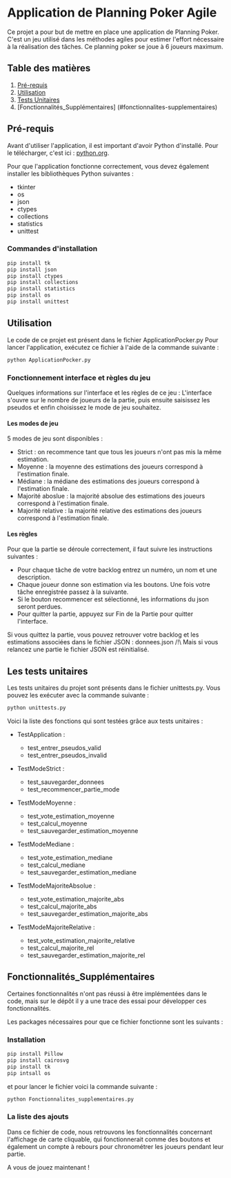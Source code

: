 # Application de Planning Poker Agile

Ce projet a pour but de mettre en place une application de Planning Poker. C'est un jeu utilisé dans les méthodes agiles pour estimer l'effort nécessaire à la réalisation des tâches. Ce planning poker se joue à 6 joueurs maximum.

## Table des matières

1. [Pré-requis](#pré-requis)
2. [Utilisation](#utilisation)
3. [Tests Unitaires](#tests-unitaires)
4. [Fonctionnalités_Supplémentaires] (#fonctionnalites-supplementaires)

## Pré-requis

Avant d'utiliser l'application, il est important d'avoir Python d'installé. Pour le télécharger, c'est ici : [python.org](https://www.python.org/downloads/).

Pour que l'application fonctionne correctement, vous devez également installer les bibliothèques Python suivantes :
- tkinter
- os
- json
- ctypes
- collections
- statistics
- unittest

### Commandes d'installation

```bash
pip install tk
pip install json
pip install ctypes
pip install collections
pip install statistics
pip install os
pip install unittest
```
## Utilisation

Le code de ce projet est présent dans le fichier ApplicationPocker.py
Pour lancer l'application, exécutez ce fichier à l'aide de la commande suivante :

```bash
python ApplicationPocker.py
```

### Fonctionnement interface et règles du jeu

Quelques informations sur l'interface et les règles de ce jeu : 
 L'interface s'ouvre sur le nombre de joueurs de la partie, puis ensuite saisissez les pseudos et enfin choisissez le mode de jeu souhaitez.

#### Les modes de jeu 

 5 modes de jeu sont disponibles : 
 - Strict : on recommence tant que tous les joueurs n'ont pas mis la même estimation.
 - Moyenne : la moyenne des estimations des joueurs correspond à l'estimation finale.
 - Médiane : la médiane des estimations des joueurs correspond à l'estimation finale.
 - Majorité aboslue : la majorité absolue des estimations des joueurs correspond à l'estimation finale.
 - Majorité relative : la majorité relative des estimations des joueurs correspond à l'estimation finale.

#### Les règles 

 Pour que la partie se déroule correctement, il faut suivre les instructions suivantes : 
 - Pour chaque tâche de votre backlog entrez un numéro, un nom et une description.  
 - Chaque joueur donne son estimation via les boutons. Une fois votre tâche enregistrée passez à la suivante. 
 - Si le bouton recommencer est sélectionné, les informations du json seront perdues.
 - Pour quitter la partie, appuyez sur Fin de la Partie pour quitter l'interface.

Si vous quittez la partie, vous pouvez retrouver votre backlog et les estimations associées dans le fichier JSON : donnees.json
/!\ Mais si vous relancez une partie le fichier JSON est réinitialisé. 

## Les tests unitaires

Les tests unitaires du projet sont présents dans le fichier unittests.py. Vous pouvez les exécuter avec la commande suivante : 

```bash
python unittests.py
```

Voici la liste des fonctions qui sont testées grâce aux tests unitaires : 
- TestApplication :
    - test_entrer_pseudos_valid
    - test_entrer_pseudos_invalid
    
- TestModeStrict : 
    - test_sauvegarder_donnees
    - test_recommencer_partie_mode

- TestModeMoyenne :
    - test_vote_estimation_moyenne
    - test_calcul_moyenne
    - test_sauvegarder_estimation_moyenne

- TestModeMediane :
    - test_vote_estimation_mediane 
    - test_calcul_mediane
    - test_sauvegarder_estimation_mediane

- TestModeMajoriteAbsolue :
    - test_vote_estimation_majorite_abs
    - test_calcul_majorite_abs 
    - test_sauvegarder_estimation_majorite_abs

- TestModeMajoriteRelative :
    - test_vote_estimation_majorite_relative
    - test_calcul_majorite_rel
    - test_sauvegarder_estimation_majorite_rel

## Fonctionnalités_Supplémentaires
Certaines fonctionnalités n'ont pas réussi à être implémentées dans le code, mais sur le dépôt il y a une trace des essai pour développer ces fonctionnalités.

Les packages nécessaires pour que ce fichier fonctionne sont les suivants :

### Installation
```bash
pip install Pillow 
pip install cairosvg
pip install tk
pip intsall os
```
et pour lancer le fichier voici la commande suivante : 

```bash
python Fonctionnalites_supplementaires.py
```

### La liste des ajouts
Dans ce fichier de code, nous retrouvons les fonctionnalités concernant l'affichage de carte cliquable, qui fonctionnerait comme des boutons et également un compte à rebours pour chronométrer les joueurs pendant leur partie. 


A vous de jouez maintenant !








